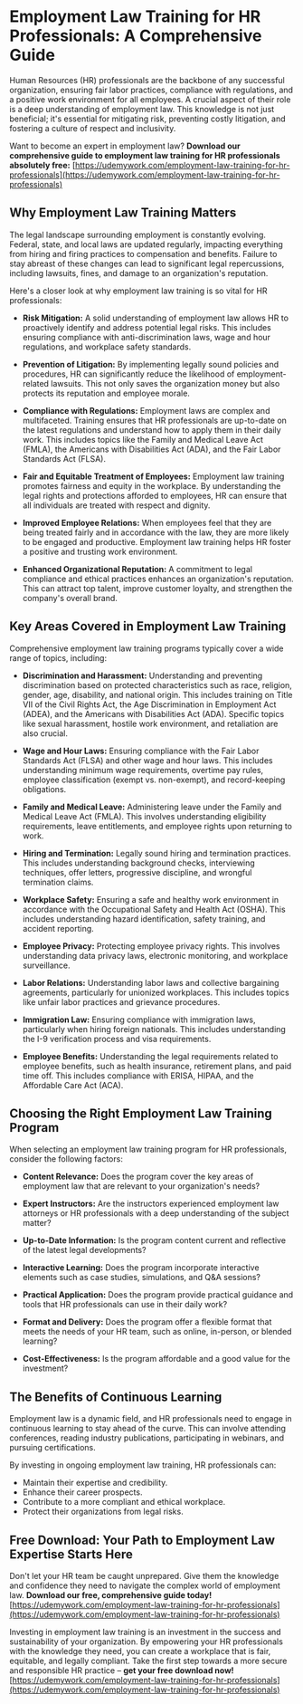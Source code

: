 # Employment Law Training for HR Professionals: A Comprehensive Guide

Human Resources (HR) professionals are the backbone of any successful organization, ensuring fair labor practices, compliance with regulations, and a positive work environment for all employees. A crucial aspect of their role is a deep understanding of employment law. This knowledge is not just beneficial; it's essential for mitigating risk, preventing costly litigation, and fostering a culture of respect and inclusivity.

Want to become an expert in employment law? **Download our comprehensive guide to employment law training for HR professionals absolutely free:** [https://udemywork.com/employment-law-training-for-hr-professionals](https://udemywork.com/employment-law-training-for-hr-professionals)

## Why Employment Law Training Matters

The legal landscape surrounding employment is constantly evolving. Federal, state, and local laws are updated regularly, impacting everything from hiring and firing practices to compensation and benefits. Failure to stay abreast of these changes can lead to significant legal repercussions, including lawsuits, fines, and damage to an organization's reputation.

Here's a closer look at why employment law training is so vital for HR professionals:

*   **Risk Mitigation:** A solid understanding of employment law allows HR to proactively identify and address potential legal risks. This includes ensuring compliance with anti-discrimination laws, wage and hour regulations, and workplace safety standards.

*   **Prevention of Litigation:** By implementing legally sound policies and procedures, HR can significantly reduce the likelihood of employment-related lawsuits. This not only saves the organization money but also protects its reputation and employee morale.

*   **Compliance with Regulations:** Employment laws are complex and multifaceted. Training ensures that HR professionals are up-to-date on the latest regulations and understand how to apply them in their daily work. This includes topics like the Family and Medical Leave Act (FMLA), the Americans with Disabilities Act (ADA), and the Fair Labor Standards Act (FLSA).

*   **Fair and Equitable Treatment of Employees:** Employment law training promotes fairness and equity in the workplace. By understanding the legal rights and protections afforded to employees, HR can ensure that all individuals are treated with respect and dignity.

*   **Improved Employee Relations:** When employees feel that they are being treated fairly and in accordance with the law, they are more likely to be engaged and productive. Employment law training helps HR foster a positive and trusting work environment.

*   **Enhanced Organizational Reputation:** A commitment to legal compliance and ethical practices enhances an organization's reputation. This can attract top talent, improve customer loyalty, and strengthen the company's overall brand.

## Key Areas Covered in Employment Law Training

Comprehensive employment law training programs typically cover a wide range of topics, including:

*   **Discrimination and Harassment:** Understanding and preventing discrimination based on protected characteristics such as race, religion, gender, age, disability, and national origin. This includes training on Title VII of the Civil Rights Act, the Age Discrimination in Employment Act (ADEA), and the Americans with Disabilities Act (ADA). Specific topics like sexual harassment, hostile work environment, and retaliation are also crucial.

*   **Wage and Hour Laws:** Ensuring compliance with the Fair Labor Standards Act (FLSA) and other wage and hour laws. This includes understanding minimum wage requirements, overtime pay rules, employee classification (exempt vs. non-exempt), and record-keeping obligations.

*   **Family and Medical Leave:** Administering leave under the Family and Medical Leave Act (FMLA). This involves understanding eligibility requirements, leave entitlements, and employee rights upon returning to work.

*   **Hiring and Termination:** Legally sound hiring and termination practices. This includes understanding background checks, interviewing techniques, offer letters, progressive discipline, and wrongful termination claims.

*   **Workplace Safety:** Ensuring a safe and healthy work environment in accordance with the Occupational Safety and Health Act (OSHA). This includes understanding hazard identification, safety training, and accident reporting.

*   **Employee Privacy:** Protecting employee privacy rights. This involves understanding data privacy laws, electronic monitoring, and workplace surveillance.

*   **Labor Relations:** Understanding labor laws and collective bargaining agreements, particularly for unionized workplaces. This includes topics like unfair labor practices and grievance procedures.

*   **Immigration Law:** Ensuring compliance with immigration laws, particularly when hiring foreign nationals. This includes understanding the I-9 verification process and visa requirements.

*   **Employee Benefits:** Understanding the legal requirements related to employee benefits, such as health insurance, retirement plans, and paid time off. This includes compliance with ERISA, HIPAA, and the Affordable Care Act (ACA).

## Choosing the Right Employment Law Training Program

When selecting an employment law training program for HR professionals, consider the following factors:

*   **Content Relevance:** Does the program cover the key areas of employment law that are relevant to your organization's needs?

*   **Expert Instructors:** Are the instructors experienced employment law attorneys or HR professionals with a deep understanding of the subject matter?

*   **Up-to-Date Information:** Is the program content current and reflective of the latest legal developments?

*   **Interactive Learning:** Does the program incorporate interactive elements such as case studies, simulations, and Q&A sessions?

*   **Practical Application:** Does the program provide practical guidance and tools that HR professionals can use in their daily work?

*   **Format and Delivery:** Does the program offer a flexible format that meets the needs of your HR team, such as online, in-person, or blended learning?

*   **Cost-Effectiveness:** Is the program affordable and a good value for the investment?

## The Benefits of Continuous Learning

Employment law is a dynamic field, and HR professionals need to engage in continuous learning to stay ahead of the curve. This can involve attending conferences, reading industry publications, participating in webinars, and pursuing certifications.

By investing in ongoing employment law training, HR professionals can:

*   Maintain their expertise and credibility.
*   Enhance their career prospects.
*   Contribute to a more compliant and ethical workplace.
*   Protect their organizations from legal risks.

## Free Download: Your Path to Employment Law Expertise Starts Here

Don't let your HR team be caught unprepared. Give them the knowledge and confidence they need to navigate the complex world of employment law. **Download our free, comprehensive guide today!** [https://udemywork.com/employment-law-training-for-hr-professionals](https://udemywork.com/employment-law-training-for-hr-professionals)

Investing in employment law training is an investment in the success and sustainability of your organization. By empowering your HR professionals with the knowledge they need, you can create a workplace that is fair, equitable, and legally compliant. Take the first step towards a more secure and responsible HR practice – **get your free download now!** [https://udemywork.com/employment-law-training-for-hr-professionals](https://udemywork.com/employment-law-training-for-hr-professionals)
